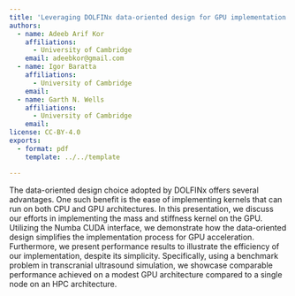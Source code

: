 ```yaml
---
title: 'Leveraging DOLFINx data-oriented design for GPU implementation'
authors:
  - name: Adeeb Arif Kor
    affiliations:
      - University of Cambridge
    email: adeebkor@gmail.com
  - name: Igor Baratta
    affiliations:
      - University of Cambridge
    email:
  - name: Garth N. Wells
    affiliations:
      - University of Cambridge
    email:
license: CC-BY-4.0
exports:
  - format: pdf
    template: ../../template

---
```


The data-oriented design choice adopted by DOLFINx offers several advantages. One such benefit is the ease of implementing kernels that can run on both CPU and GPU architectures. In this presentation, we discuss our efforts in implementing the mass and stiffness kernel on the GPU. Utilizing the Numba CUDA interface, we demonstrate how the data-oriented design simplifies the implementation process for GPU acceleration. Furthermore, we present performance results to illustrate the efficiency of our implementation, despite its simplicity. Specifically, using a benchmark problem in transcranial ultrasound simulation, we showcase comparable performance achieved on a modest GPU architecture compared to a single node on an HPC architecture.
